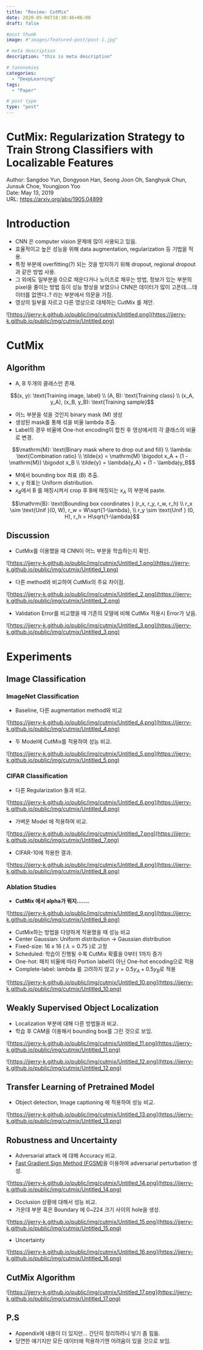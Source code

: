 ```yaml
---
title: "Review: CutMix"
date: 2020-05-06T18:30:46+06:00
draft: false

#post thumb
image: #"images/featured-post/post-1.jpg"

# meta description
description: "this is meta description"

# taxonomies
categories:
  - "DeepLearning"
tags:
  - "Paper"

# post type
type: "post"
---
```


# CutMix: Regularization Strategy to Train Strong Classifiers with Localizable Features

Author: Sangdoo Yun, Dongyoon Han, Seong Joon Oh, Sanghyuk Chun, Junsuk Choe, Youngjoon Yoo  
Date: May 13, 2019  
URL: https://arxiv.org/abs/1905.04899

# Introduction

- CNN 은 computer vision 문제에 많이 사용되고 있음.
- 효율적이고 높은 성능을 위해 data augmentation, regularization 등 기법을 적용.
- 특정 부분에 overfitting(?) 되는 것을 방지하기 위해 dropout, regional dropout 과 같은 방법 사용.
- 그 외에도 일부분을 0으로 채운다거나 노이즈로 채우는 방법, 정보가 있는 부분의 pixel을 줄이는 방법 등이 성능 향상을 보였으나 CNN은 데이터가 많이 고픈데....데이터를 없앤다..? 라는 부분에서 의문을 가짐.
- 영상의 일부를 자르고 다른 영상으로 대체하는 CutMix 를 제안.

![https://jjerry-k.github.io/public/img/cutmix/Untitled.png](https://jjerry-k.github.io/public/img/cutmix/Untitled.png)

# CutMix

## Algorithm

- A, B 두개의 클래스만 존재.

$$(x, y): \text{Training image, label} \\ (A, B): \text{Training class} \\ (x_A, y_A), (x_B, y_B): \text{Training sample}$$

- 어느 부분을 섞을 것인지 binary mask (M) 생성
- 생성된 mask를 통해 섞을 비율 lambda 추출.
- Label의 경우 비율에 One-hot encoding이 합친 후 영상에서의 각 클래스의 비율로 변경.

$$\mathrm{M}: \text{Binary mask where to drop out and fill} \\ \lambda: \text{Combination ratio} \\ \tilde{x} = \mathrm{M} \bigodot x_A + (1 - \mathrm{M}) \bigodot x_B \\ \tilde{y} = \lambda{y_A} + (1 - \lambda)y_B$$

- M에서 bounding box 좌표 (B) 추출.
- x, y 좌표는 Uniform distribution.
- $x_B$에서 B 를 매칭시켜서 crop 후 B에 매칭되는 $x_A$ 의 부분에 paste.

$$\mathrm{B}: \text{Bounding box coordinates }  (r_x, r_y, r_w, r_h) \\ r_x \sim \text{Unif }(0, W), r_w = W\sqrt{1-\lambda}, \\ r_y \sim \text{Unif } (0, H), r_h = H\sqrt{1-\lambda}$$

## Discussion

- CutMix를 이용했을 때 CNN이 어느 부분을 학습하는지 확인.

![https://jjerry-k.github.io/public/img/cutmix/Untitled_1.png](https://jjerry-k.github.io/public/img/cutmix/Untitled_1.png)

- 다른 method와 비교하여 CutMix의 주요 차이점.

![https://jjerry-k.github.io/public/img/cutmix/Untitled_2.png](https://jjerry-k.github.io/public/img/cutmix/Untitled_2.png)

- Validation Error를 비교했을 때 기존의 모델에 비해 CutMix 적용시 Error가 낮음.

![https://jjerry-k.github.io/public/img/cutmix/Untitled_3.png](https://jjerry-k.github.io/public/img/cutmix/Untitled_3.png)

# Experiments

## Image Classification

### ImageNet Classification

- Baseline, 다른 augmentation method와 비교

![https://jjerry-k.github.io/public/img/cutmix/Untitled_4.png](https://jjerry-k.github.io/public/img/cutmix/Untitled_4.png)

- 두 Model에 CutMix를 적용하여 성능 비교.

![https://jjerry-k.github.io/public/img/cutmix/Untitled_5.png](https://jjerry-k.github.io/public/img/cutmix/Untitled_5.png)

### CIFAR Classification

- 다른 Regularization 들과 비교.

![https://jjerry-k.github.io/public/img/cutmix/Untitled_6.png](https://jjerry-k.github.io/public/img/cutmix/Untitled_6.png)

- 가벼운 Model 에 적용하여 비교.

![https://jjerry-k.github.io/public/img/cutmix/Untitled_7.png](https://jjerry-k.github.io/public/img/cutmix/Untitled_7.png)

- CIFAR-10에 적용한 결과.

![https://jjerry-k.github.io/public/img/cutmix/Untitled_8.png](https://jjerry-k.github.io/public/img/cutmix/Untitled_8.png)

### Ablation Studies

- **CutMix 에서 alpha가 뭐지.......**

![https://jjerry-k.github.io/public/img/cutmix/Untitled_9.png](https://jjerry-k.github.io/public/img/cutmix/Untitled_9.png)

- CutMix하는 방법을 다양하게 적용했을 때 성능 비교
- Center Gaussian: Uniform distribution → Gaussian distribution
- Fixed-size: 16 x 16 ( $\lambda = 0.75$ )로 고정
- Scheduled: 학습이 진행될 수록 CutMix 확률을 0부터 1까지 증가
- One-hot: 패치 비율에 따라 Portion label이 아닌 One-hot encoding으로 적용
- Complete-label: lambda 를 고려하지 않고 $y = 0.5y_A + 0.5y_B$로 적용

![https://jjerry-k.github.io/public/img/cutmix/Untitled_10.png](https://jjerry-k.github.io/public/img/cutmix/Untitled_10.png)

## Weakly Supervised Object Localization

- Localization 부분에 대해 다른 방법들과 비교.
- 학습 후 CAM을 이용해서 bounding box를 그린 것으로 보임.

![https://jjerry-k.github.io/public/img/cutmix/Untitled_11.png](https://jjerry-k.github.io/public/img/cutmix/Untitled_11.png)

![https://jjerry-k.github.io/public/img/cutmix/Untitled_12.png](https://jjerry-k.github.io/public/img/cutmix/Untitled_12.png)

## Transfer Learning of Pretrained Model

- Object detection, Image captioning 에 적용하여 성능 비교.

![https://jjerry-k.github.io/public/img/cutmix/Untitled_13.png](https://jjerry-k.github.io/public/img/cutmix/Untitled_13.png)

## Robustness and Uncertainty

- Adversarial attack 에 대해 Accuracy 비교.
- [Fast Gradient Sign Method (FGSM)](https://arxiv.org/abs/1412.6572)을 이용하여 adversarial perturbation 생성.

![https://jjerry-k.github.io/public/img/cutmix/Untitled_14.png](https://jjerry-k.github.io/public/img/cutmix/Untitled_14.png)

- Occlusion 상황에 대해서 성능 비교.
- 가운데 부분 혹은 Boundary 에 0~224 크기 사이의 hole을 생성.

![https://jjerry-k.github.io/public/img/cutmix/Untitled_15.png](https://jjerry-k.github.io/public/img/cutmix/Untitled_15.png)

- Uncertainty

![https://jjerry-k.github.io/public/img/cutmix/Untitled_16.png](https://jjerry-k.github.io/public/img/cutmix/Untitled_16.png)

## CutMix Algorithm

![https://jjerry-k.github.io/public/img/cutmix/Untitled_17.png](https://jjerry-k.github.io/public/img/cutmix/Untitled_17.png)

## P.S

- Appendix에 내용이 더 있지만... 간단히 정리하려니 넣기 좀 힘듦.
- 당연한 얘기지만 모든 데이터에 적용하기엔 어려움이 있을 것으로 보임.